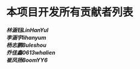 # 本项目开发所有贡献者列表
  ***林涵钰LinHanYul   
  李涵宇lihanyum     
  杨志鹏Buleshou      
  乔佳鑫0613whalien     
  崔凤扬BoomYY6***
